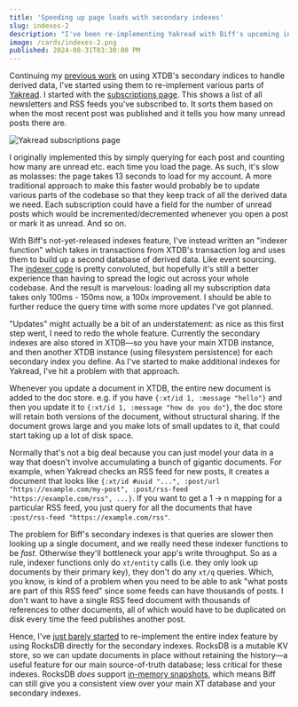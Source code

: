 ```yaml
---
title: 'Speeding up page loads with secondary indexes'
slug: indexes-2
description: "I've been re-implementing Yakread with Biff's upcoming indexes feature."
image: /cards/indexes-2.png
published: 2024-08-31T03:30:00 PM
---
```


Continuing my [previous work](https://biffweb.com/p/indexes-prerelease) on using XTDB's secondary indices
to handle derived data, I've started using them to re-implement various parts of [Yakread](https://yakread.com).
I started with the [subscriptions page](https://yakread.com/subscriptions). This shows a list of all newsletters and RSS
feeds you've subscribed to. It sorts them based on when the most recent post was published and it tells you how many
unread posts there are.

![Yakread subscriptions page](https://biffweb.com/images/subs-page.png)

I originally implemented this by simply querying for each post and counting how many are unread etc. each time you load
the page. As such, it's slow as molasses: the page takes 13 seconds to load for my account. A more traditional approach
to make this faster would probably be to update various parts of the codebase so that they keep track of all the derived
data we need. Each subscription could have a field for the number of unread posts which would be incremented/decremented
whenever you open a post or mark it as unread. And so on.

With Biff's not-yet-released indexes feature, I've instead written an "indexer function" which takes in transactions
from XTDB's transaction log and uses them to build up a second database of derived data. Like event sourcing. The
[indexer code](https://gist.github.com/jacobobryant/b6475405693379e334b4c4bbb3a38f07#file-index-example-clj-L21) is
pretty convoluted, but hopefully it's still a better experience than having to spread the logic out across your whole
codebase. And the result is marvelous: loading all my subscription data takes only 100ms - 150ms now, a 100x
improvement. I should be able to further reduce the query time with some more updates I've got planned.

"Updates" might actually be a bit of an understatement: as nice as this first step went, I need to redo the whole
feature. Currently the secondary indexes are also stored in XTDB&mdash;so you have your main XTDB instance, and then
another XTDB instance (using filesystem persistence) for each secondary index you define. As I've started to make
additional indexes for Yakread, I've hit a problem with that approach.

Whenever you update a document in XTDB, the entire new document is added to the doc store. e.g. if you have `{:xt/id 1,
:message "hello"}` and then you update it to `{:xt/id 1, :message "how do you do"}`, the doc store will retain both
versions of the document, without structural sharing. If the document grows large and you make lots of small updates to
it, that could start taking up a lot of disk space.

Normally that's not a big deal because you can just model your data in a way that doesn't involve accumulating a bunch
of gigantic documents. For example, when Yakread checks an RSS feed for new posts, it creates a document that looks like
`{:xt/id #uuid "...", :post/url "https://example.com/my-post", :post/rss-feed "https://example.com/rss", ...}`. If you
want to get a 1 -> n mapping for a particular RSS feed, you just query for all the documents that have `:post/rss-feed
"https://example.com/rss"`.

The problem for Biff's secondary indexes is that queries are slower then looking up a single document, and we really
need these indexer functions to be _fast_. Otherwise they'll bottleneck your app's write throughput. So as a rule,
indexer functions only do `xt/entity` calls (i.e. they only look up documents by their primary key), they don't do any
`xt/q` queries. Which, you know, is kind of a problem when you need to be able to ask "what posts are part of this RSS
feed" since some feeds can have thousands of posts. I don't want to have a single RSS feed document with thousands of
references to other documents, all of which would have to be duplicated on disk every time the feed publishes another
post.

Hence, I've [just barely started](https://gist.github.com/jacobobryant/2afa53e33c5d658de79d431c30554521) to re-implement
the entire index feature by using RocksDB directly for the secondary indexes. RocksDB is a mutable KV store, so we can
update documents in place without retaining the history&mdash;a useful feature for our main source-of-truth database;
less critical for these indexes. RocksDB _does_ support [in-memory
snapshots](https://github.com/facebook/rocksdb/wiki/Snapshot), which means Biff can still give you a consistent view
over your main XT database and your secondary indexes.
